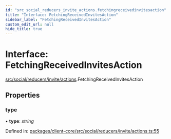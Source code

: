 ```yaml
---
id: "src_social_reducers_invite_actions.fetchingreceivedinvitesaction"
title: "Interface: FetchingReceivedInvitesAction"
sidebar_label: "FetchingReceivedInvitesAction"
custom_edit_url: null
hide_title: true
---
```


# Interface: FetchingReceivedInvitesAction

[src/social/reducers/invite/actions](../modules/src_social_reducers_invite_actions.md).FetchingReceivedInvitesAction

## Properties

### type

• **type**: *string*

Defined in: [packages/client-core/src/social/reducers/invite/actions.ts:55](https://github.com/xr3ngine/xr3ngine/blob/7e8e151f1/packages/client-core/src/social/reducers/invite/actions.ts#L55)
